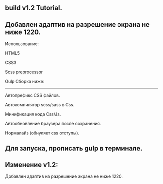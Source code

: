 build v1.2 Tutorial.
--------------------------------------------------------------
Добавлен адаптив на разрешение экрана не ниже 1220.
--------------------------------------------------------------
Использование:

HTML5

CSS3



Scss preprocessor

Gulp Сборка ниже:

--------------------------------------------------------------
Автопрефикс CSS файлов.

Автокомпилятор scss/sass в Css.

Минификация кода Css/Js.

Автообновление браузера после сохранения.

Нормалайз (обнуляет css отступы).

Для запуска, прописать gulp в терминале.
--------------------------------------------------------------
Изменение v1.2:
--------------------------------------------------------------
Добавлен адаптив на разрешение экрана не ниже 1220.
